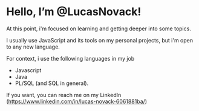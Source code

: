<h1>Hello, I’m @LucasNovack!</h1>

At this point, i'm focused on learning and getting deeper into some topics.

I usually use JavaScript and its tools on my personal projects, but i'm open to any new language.

For context, i use the following languages in my job

- Javascript
- Java
- PL/SQL (and SQL in general).

If you want, you can reach me on my LinkedIn (https://www.linkedin.com/in/lucas-novack-6061881ba/)

